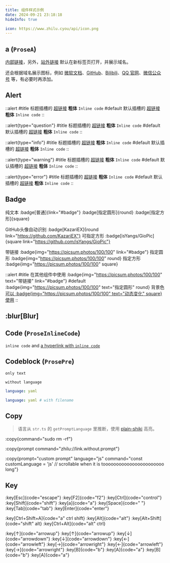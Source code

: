 ```yaml
---
title: 组件样式示例
date: 2024-09-21 23:18:18
hideInfo: true

icon: https://www.zhilu.cyou/api/icon.png
---
```


## a (`ProseA`)

[内部链接](#a-prosea)，另外，[站外链接](https://zhilu.cyou) 默认在新标签页打开，并展示域名。

还会根据域名展示图标，例如 [微软文档](https://learn.microsoft.com/zh-cn/)、[GitHub](https://github.com/)、[Bilibili](https://www.bilibili.com/)、[QQ 官网](https://im.qq.com/)、[微信公众号](https://mp.weixin.qq.com/) 等，有必要时再添加。

## Alert

::alert
#title
标题插槽的 [超链接](#alert) **粗体** `Inline code`
#default
默认插槽的 [超链接](#alert) **粗体** `Inline code`
::

::alert{type="question"}
#title
标题插槽的 [超链接](#alert) **粗体** `Inline code`
#default
默认插槽的 [超链接](#alert) **粗体** `Inline code`
::

::alert{type="info"}
#title
标题插槽的 [超链接](#alert) **粗体** `Inline code`
#default
默认插槽的 [超链接](#alert) **粗体** `Inline code`
::

::alert{type="warning"}
#title
标题插槽的 [超链接](#alert) **粗体** `Inline code`
#default
默认插槽的 [超链接](#alert) **粗体** `Inline code`
::

::alert{type="error"}
#title
标题插槽的 [超链接](#alert) **粗体** `Inline code`
#default
默认插槽的 [超链接](#alert) **粗体** `Inline code`
::

## Badge

纯文本 :badge[普通]{link="#badge"} :badge[指定圆形]{round} :badge[指定方形]{square}

GitHub头像自动识别 :badge[KazariEX]{round link="https://github.com/KazariEX"}
可指定方形 :badge[isYangs/GioPic]{square link="https://github.com/isYangs/GioPic"}

带链接 :badge{img="https://picsum.photos/100/100" link="#badge"}
指定圆形 :badge{img="https://picsum.photos/100/100" round}
指定方形 :badge{img="https://picsum.photos/100/100" square}

<!-- [在 :badge[超链接] 里也会变](#badge) -->

::alert
#title
在其他组件中使用 :badge{img="https://picsum.photos/100/100" text="带链接" link="#badge"}
#default
:badge{img="https://picsum.photos/100/100" text="指定圆形" round} 背景色 [可以 :badge{img="https://picsum.photos/100/100" text="动态变化" square} 使用](#badge)
::

## :blur[Blur]

## Code (`ProseInlineCode`)

`inline code` and [a hyperlink with `inline code`](#code-proseinlinecode)

## Codeblock (`ProsePre`)

```
only text
```

``` [filename]
without language
```

```yaml
language: yaml
```

```yaml [filename]
language: yaml # with filename
```

## Copy

> 语言从 `str.ts` 的 `getPromptLanguage` 里推断，使用 [plain-shiki](https://github.com/KazariEX/plain-shiki) 高亮。

:copy{command="sudo rm -rf"}

:copy{prompt command="zhilu://link.without.prompt"}

:copy{prompt="custom prompt" language="js" command="const customLanguage = 'js' // scrollable when it is tooooooooooooooooooooooo long"}

## Key

:key[Esc]{code="escape"} :key[F2]{code="f2"} :key[Ctrl]{code="control"} :key[Shift]{code="shift"} :key[a]{code="a"} :key[Space]{code=" "} :key[Tab]{code="tab"} :key[Enter]{code="enter"}

:key[Ctrl+Shift+A]{code="a" ctrl shift} :key[Alt]{code="alt"} :key[Alt+Shift]{code="shift" alt} :key[Ctrl+Alt]{code="alt" ctrl}

:key[↑]{code="arrowup"} :key[↑]{code="arrowup"} :key[↓]{code="arrowdown"} :key[↓]{code="arrowdown"} :key[←]{code="arrowleft"} :key[→]{code="arrowright"} :key[←]{code="arrowleft"} :key[→]{code="arrowright"} :key[B]{code="b"} :key[A]{code="a"} :key[B]{code="b"} :key[A]{code="a"}
